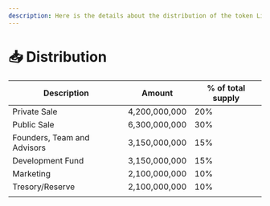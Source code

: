 ```yaml
---
description: Here is the details about the distribution of the token Lincoin
---
```


# 📥 Distribution

| Description                 | Amount        | % of total supply |
| --------------------------- | ------------- | ----------------- |
| Private Sale                | 4,200,000,000 | 20%               |
| Public Sale                 | 6,300,000,000 | 30%               |
| Founders, Team and Advisors | 3,150,000,000 | 15%               |
| Development Fund            | 3,150,000,000 | 15%               |
| Marketing                   | 2,100,000,000 | 10%               |
| Tresory/Reserve             | 2,100,000,000 | 10%               |
|                             |               |                   |
